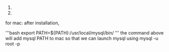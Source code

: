 1)

2)
for mac:
after installation, 
  
  '''bash
  export PATH=${PATH}:/usr/local/mysql/bin/
  '''
the command above will add mysql PATH to mac so that we can launch mysql using 
  mysql -u root -p
